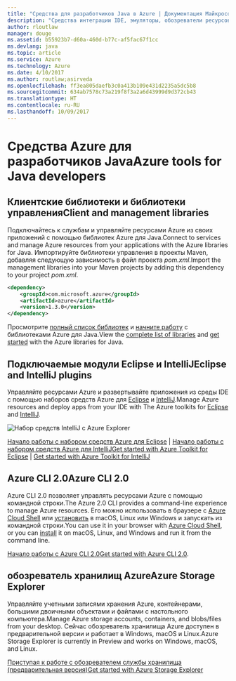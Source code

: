 ```yaml
---
title: "Средства для разработчиков Java в Azure | Документация Майкрософт"
description: "Средства интеграции IDE, эмуляторы, обозреватели ресурсов и интерфейсы командной строки для разработчиков Java, работающих со службами Azure."
author: rloutlaw
manager: douge
ms.assetid: b55923b7-d60a-460d-b77c-af5fac67f1cc
ms.devlang: java
ms.topic: article
ms.service: Azure
ms.technology: Azure
ms.date: 4/10/2017
ms.author: routlaw;asirveda
ms.openlocfilehash: ff3ea805daefb3c0a413b109e431d2235a5dc5b8
ms.sourcegitcommit: 634ab7578c73a219f8f3a2a6d43999d9d372cb43
ms.translationtype: HT
ms.contentlocale: ru-RU
ms.lasthandoff: 10/09/2017
---
```

# <a name="azure-tools-for-java-developers"></a><span data-ttu-id="1ecc0-103">Средства Azure для разработчиков Java</span><span class="sxs-lookup"><span data-stu-id="1ecc0-103">Azure tools for Java developers</span></span>

## <a name="client-and-management-libraries"></a><span data-ttu-id="1ecc0-104">Клиентские библиотеки и библиотеки управления</span><span class="sxs-lookup"><span data-stu-id="1ecc0-104">Client and management libraries</span></span>

<span data-ttu-id="1ecc0-105">Подключайтесь к службам и управляйте ресурсами Azure из своих приложений с помощью библиотек Azure для Java.</span><span class="sxs-lookup"><span data-stu-id="1ecc0-105">Connect to services and manage Azure resources from your applications with the Azure libraries for Java.</span></span> <span data-ttu-id="1ecc0-106">Импортируйте библиотеки управления в проекты Maven, добавляя следующую зависимость в файл проекта *pom.xml*.</span><span class="sxs-lookup"><span data-stu-id="1ecc0-106">Import the management libraries into your Maven projects by adding this dependency to your project *pom.xml*.</span></span>

```XML
<dependency>
    <groupId>com.microsoft.azure</groupId>
    <artifactId>azure</artifactId>
    <version>1.3.0</version>
</dependency>
```

<span data-ttu-id="1ecc0-107">Просмотрите [полный список библиотек](java-sdk-azure-install.md) и [начните работу](java-sdk-azure-get-started.md) с библиотеками Azure для Java.</span><span class="sxs-lookup"><span data-stu-id="1ecc0-107">View the [complete list of libraries](java-sdk-azure-install.md) and [get started](java-sdk-azure-get-started.md) with the Azure libraries for Java.</span></span>

## <a name="eclipse-and-intellij-plugins"></a><span data-ttu-id="1ecc0-108">Подключаемые модули Eclipse и IntelliJ</span><span class="sxs-lookup"><span data-stu-id="1ecc0-108">Eclipse and IntelliJ plugins</span></span>

<span data-ttu-id="1ecc0-109">Управляйте ресурсами Azure и развертывайте приложения из среды IDE с помощью наборов средств Azure для [Eclipse](eclipse/azure-toolkit-for-eclipse.md) и [IntelliJ](intellij/azure-toolkit-for-intellij.md).</span><span class="sxs-lookup"><span data-stu-id="1ecc0-109">Manage Azure resources and deploy apps from your IDE with The Azure toolkits for [Eclipse](eclipse/azure-toolkit-for-eclipse.md) and [IntelliJ](intellij/azure-toolkit-for-intellij.md).</span></span>   

![Набор средств IntelliJ с Azure Explorer](media/intelliJ-azure-explorer.png)

<span data-ttu-id="1ecc0-111">[Начало работы с набором средств Azure для Eclipse](https://docs.microsoft.com/azure/app-service-web/app-service-web-eclipse-create-hello-world-web-app) | [Начало работы с набором средств Azure для IntelliJ](https://docs.microsoft.com/azure/app-service-web/app-service-web-intellij-create-hello-world-web-app)</span><span class="sxs-lookup"><span data-stu-id="1ecc0-111">[Get started with Azure Toolkit for Eclipse](https://docs.microsoft.com/azure/app-service-web/app-service-web-eclipse-create-hello-world-web-app) | [Get started with Azure Toolkit for IntelliJ](https://docs.microsoft.com/azure/app-service-web/app-service-web-intellij-create-hello-world-web-app)</span></span> 

## <a name="azure-cli-20"></a><span data-ttu-id="1ecc0-112">Azure CLI 2.0</span><span class="sxs-lookup"><span data-stu-id="1ecc0-112">Azure CLI 2.0</span></span>

<span data-ttu-id="1ecc0-113">Azure CLI 2.0 позволяет управлять ресурсами Azure с помощью командной строки.</span><span class="sxs-lookup"><span data-stu-id="1ecc0-113">The Azure 2.0 CLI provides a command-line experience to manage Azure resources.</span></span> <span data-ttu-id="1ecc0-114">Его можно использовать в браузере с [Azure Cloud Shell](https://docs.microsoft.com/azure/cloud-shell/overview) или [установить](https://docs.microsoft.com/cli/azure/install-azure-cli) в macOS, Linux или Windows и запускать из командной строки.</span><span class="sxs-lookup"><span data-stu-id="1ecc0-114">You can use it in your browser with [Azure Cloud Shell](https://docs.microsoft.com/azure/cloud-shell/overview), or you can [install](https://docs.microsoft.com/cli/azure/install-azure-cli) it on macOS, Linux, and Windows and run it from the command line.</span></span>

<span data-ttu-id="1ecc0-115">[Начало работы с Azure CLI 2.0](https://docs.microsoft.com/cli/azure/get-started-with-azure-cli)</span><span class="sxs-lookup"><span data-stu-id="1ecc0-115">[Get started with Azure CLI 2.0](https://docs.microsoft.com/cli/azure/get-started-with-azure-cli).</span></span>

## <a name="azure-storage-explorer"></a><span data-ttu-id="1ecc0-116">обозреватель хранилищ Azure</span><span class="sxs-lookup"><span data-stu-id="1ecc0-116">Azure Storage Explorer</span></span> 

<span data-ttu-id="1ecc0-117">Управляйте учетными записями хранения Azure, контейнерами, большими двоичными объектами и файлами с настольного компьютера.</span><span class="sxs-lookup"><span data-stu-id="1ecc0-117">Manage Azure storage accounts, containers, and blobs/files from your desktop.</span></span> <span data-ttu-id="1ecc0-118">Сейчас обозреватель хранилища Azure доступен в предварительной версии и работает в Windows, macOS и Linux.</span><span class="sxs-lookup"><span data-stu-id="1ecc0-118">Azure Storage Explorer is currently in Preview and works on Windows, macOS, and Linux.</span></span>

[<span data-ttu-id="1ecc0-119">Приступая к работе с обозревателем службы хранилища (предварительная версия)</span><span class="sxs-lookup"><span data-stu-id="1ecc0-119">Get started with Azure Storage Explorer</span></span>](https://docs.microsoft.com/azure/vs-azure-tools-storage-manage-with-storage-explorer)